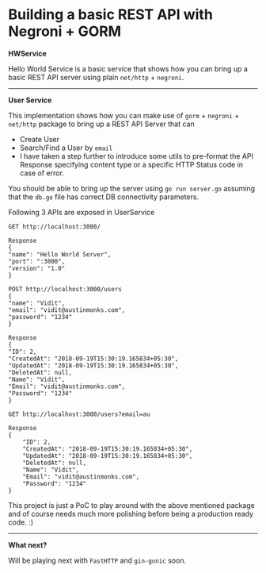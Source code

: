 # Building a basic REST API with Negroni + GORM 

**HWService**

Hello World Service is a basic service that shows how you can bring up a basic REST API server using plain `net/http` + `negroni`.

---

**User Service**

This implementation shows how you can make use of `gorm` + `negroni` + `net/http` package to bring up a REST API Server that can 

- Create User
- Search/Find a User by `email`
- I have taken a step further to introduce some utils to pre-format the API Response specifying content type or a specific HTTP Status code in case of error.

You should be able to bring up the server using `go run server.go` assuming that the `db.go` file has correct DB connectivity parameters.

Following 3 APIs are exposed in UserService

    GET http://localhost:3000/
    
    Response
    {
    "name": "Hello World Server",
    "port": ":3000",
    "version": "1.0"
    }

    POST http://localhost:3000/users
    {
	"name": "Vidit",
	"email": "vidit@austinmonks.com",
	"password": "1234"
	}
	
    Response
    {
    "ID": 2,
    "CreatedAt": "2018-09-19T15:30:19.165834+05:30",
    "UpdatedAt": "2018-09-19T15:30:19.165834+05:30",
    "DeletedAt": null,
    "Name": "Vidit",
    "Email": "vidit@austinmonks.com",
    "Password": "1234"
	}

    GET http://localhost:3000/users?email=au
    
    Response
    {
        "ID": 2,
        "CreatedAt": "2018-09-19T15:30:19.165834+05:30",
        "UpdatedAt": "2018-09-19T15:30:19.165834+05:30",
        "DeletedAt": null,
        "Name": "Vidit",
        "Email": "vidit@austinmonks.com",
        "Password": "1234"
    }
    

This project is just a PoC to play around with the above mentioned package and of course needs much more polishing before being a production ready code. :)

---

**What next?**

Will be playing next with `FastHTTP` and `gin-gonic` soon.
